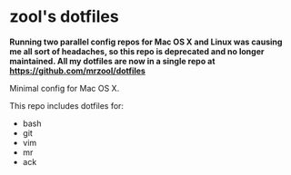 zool's dotfiles
===============

__Running two parallel config repos for Mac OS X and Linux was causing me all sort of headaches, so this repo is deprecated and no longer maintained. All my dotfiles are now in a single repo at https://github.com/mrzool/dotfiles__ 

Minimal config for Mac OS X.

This repo includes dotfiles for:

- bash
- git
- vim
- mr
- ack
